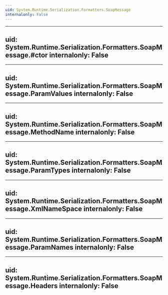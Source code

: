 ```yaml
---
uid: System.Runtime.Serialization.Formatters.SoapMessage
internalonly: False
---
```


---
uid: System.Runtime.Serialization.Formatters.SoapMessage.#ctor
internalonly: False
---

---
uid: System.Runtime.Serialization.Formatters.SoapMessage.ParamValues
internalonly: False
---

---
uid: System.Runtime.Serialization.Formatters.SoapMessage.MethodName
internalonly: False
---

---
uid: System.Runtime.Serialization.Formatters.SoapMessage.ParamTypes
internalonly: False
---

---
uid: System.Runtime.Serialization.Formatters.SoapMessage.XmlNameSpace
internalonly: False
---

---
uid: System.Runtime.Serialization.Formatters.SoapMessage.ParamNames
internalonly: False
---

---
uid: System.Runtime.Serialization.Formatters.SoapMessage.Headers
internalonly: False
---
